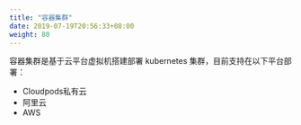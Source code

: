 ```yaml
---
title: "容器集群"
date: 2019-07-19T20:56:33+08:00
weight: 80
---
```


容器集群是基于云平台虚拟机搭建部署 kubernetes 集群，目前支持在以下平台部署：

- Cloudpods私有云
- 阿里云
- AWS

